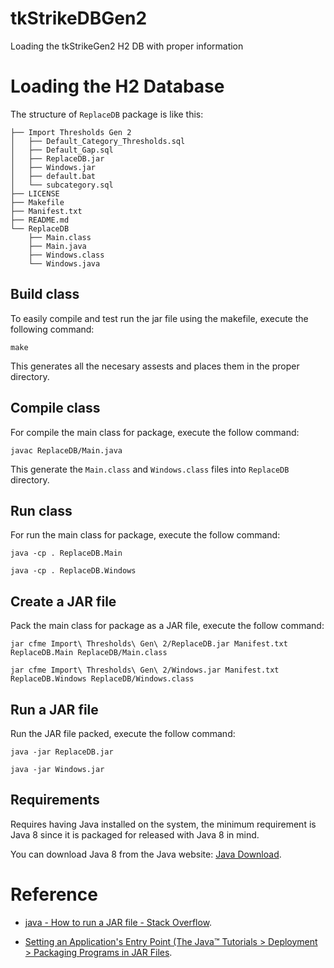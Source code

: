 # tkStrikeDBGen2
Loading the tkStrikeGen2 H2 DB with proper information

Loading the H2 Database
=======================

The structure of ``ReplaceDB`` package is like this:
```
├── Import Thresholds Gen 2
│   ├── Default_Category_Thresholds.sql
│   ├── Default_Gap.sql
│   ├── ReplaceDB.jar
│   ├── Windows.jar
│   ├── default.bat
│   └── subcategory.sql
├── LICENSE
├── Makefile
├── Manifest.txt
├── README.md
└── ReplaceDB
    ├── Main.class
    ├── Main.java
    ├── Windows.class
    └── Windows.java
```

Build class
-------------
To easily compile and test run the jar file using the makefile, execute the following command:

  `make`

This generates all the necesary assests and places them in the proper directory.

Compile class
-------------

For compile the main class for package, execute the follow command:

  `javac ReplaceDB/Main.java`

This generate the ``Main.class`` and ``Windows.class`` files into ``ReplaceDB`` directory.

Run class
---------

For run the main class for package, execute the follow command:

  `java -cp . ReplaceDB.Main`

  `java -cp . ReplaceDB.Windows`

Create a JAR file
-----------------

Pack the main class for package as a JAR file, execute the follow command:

  `jar cfme Import\ Thresholds\ Gen\ 2/ReplaceDB.jar Manifest.txt ReplaceDB.Main ReplaceDB/Main.class`

  `jar cfme Import\ Thresholds\ Gen\ 2/Windows.jar Manifest.txt ReplaceDB.Windows ReplaceDB/Windows.class`


Run a JAR file
--------------

Run the JAR file packed, execute the follow command:

  `java -jar ReplaceDB.jar`

  `java -jar Windows.jar`

Requirements
------------

Requires having Java installed on the system, the minimum requirement is Java 8 since it is packaged for released with Java 8 in mind.

You can download Java 8 from the Java website: [Java Download](https://www.java.com/en/download/).

Reference
=========

- [java - How to run a JAR file - Stack Overflow](http://stackoverflow.com/questions/1238145/how-to-run-a-jar-file).

- [Setting an Application's Entry Point (The Java™ Tutorials > Deployment > Packaging Programs in JAR Files](http://docs.oracle.com/javase/tutorial/deployment/jar/appman.html).

